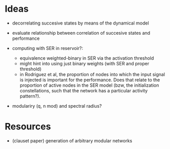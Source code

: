 # Ideas
  - decorrelating succesive states by means of the dynamical model
  - evaluate relationship between correlation of succesive states and performance
  - computing with SER in reservoir?:
    - equivalence weighted-binary in SER via the activation threshold
    - might hint into using just binary weights (with SER and proper threshold)
    - in Rodriguez et al, the proportion of nodes into which the input signal is injected
    is important for the performance. Does that relate to the proportion of active
    nodes in the SER model (bzw, the initialization constellations, such that the 
    network has a particular activity pattern?).

    
  - modulariry (q, n mod) and spectral radius? 


# Resources
  - (clauset paper) generation of arbitrary modular networks
